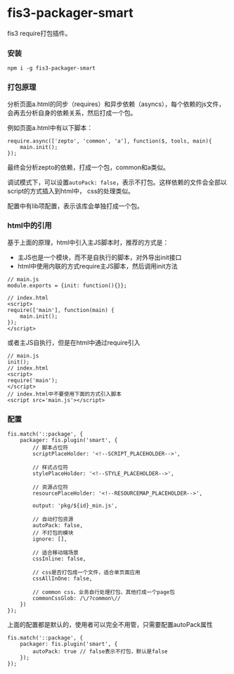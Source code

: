 # fis3-packager-smart
fis3 require打包插件。

### 安装
```
npm i -g fis3-packager-smart
```

### 打包原理
分析页面a.html的同步（requires）和异步依赖（asyncs），每个依赖的js文件，会再去分析自身的依赖关系，然后打成一个包。

例如页面a.html中有以下脚本：
```
require.async(['zepto', 'common', 'a'], function($, tools, main){
    main.init();
});
```
最终会分析zepto的依赖，打成一个包，common和a类似。

调试模式下，可以设置`autoPack: false`，表示不打包。这样依赖的文件会全部以script的方式插入到html中， css的处理类似。

配置中有lib项配置，表示该库会单独打成一个包。

### html中的引用
基于上面的原理，html中引入主JS脚本时，推荐的方式是：
+ 主JS也是一个模块，而不是自执行的脚本，对外导出init接口
+ html中使用内联的方式require主JS脚本，然后调用init方法
```
// main.js
module.exports = {init: function(){}};

// index.html
<script>
require(['main'], function(main) {
    main.init();
});
</script>
```

或者主JS自执行，但是在html中通过require引入
```
// main.js
init();
// index.html
<script>
require('main');
</script>
// index.html中不要使用下面的方式引入脚本
<script src='main.js'></script>
```

### 配置
```
fis.match('::package', {
    packager: fis.plugin('smart', {
        // 脚本占位符
        scriptPlaceHolder: '<!--SCRIPT_PLACEHOLDER-->',

        // 样式占位符
        stylePlaceHolder: '<!--STYLE_PLACEHOLDER-->',

        // 资源占位符
        resourcePlaceHolder: '<!--RESOURCEMAP_PLACEHOLDER-->',

        output: 'pkg/${id}_min.js',
        
        // 自动打包资源
        autoPack: false,
        // 不打包的模块
        ignore: [], 
        
        // 适合移动端场景
        cssInline: false,
        
        // css是否打包成一个文件，适合单页面应用
        cssAllInOne: false,
        
        // common css，业务自行处理打包，其他打成一个page包
        commonCssGlob: /\/?common\//
    })
});
```

上面的配置都是默认的，使用者可以完全不用管，只需要配置autoPack属性
```
fis.match('::package', {
    packager: fis.plugin('smart', {
        autoPack: true // false表示不打包，默认是false
    });
});
```
